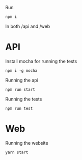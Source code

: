 
Run
```
npm i
```

In both /api and /web

# API
Install mocha for running the tests
```
npm i -g mocha
```

Running the api
```
npm run start
```

Running the tests
```
npm run test
```


# Web
Running the website
```
yarn start
```
